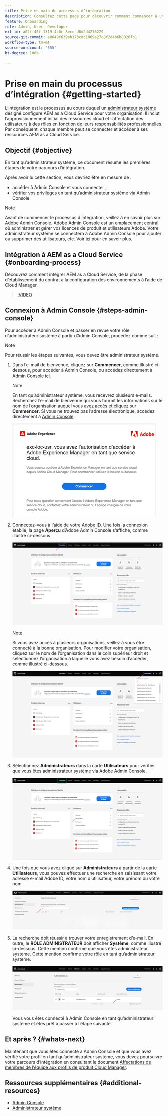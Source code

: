 ```yaml
---
title: Prise en main du processus d’intégration
description: Consultez cette page pour découvrir comment commencer à utiliser le parcours d’intégration
feature: Onboarding
role: Admin, User, Developer
exl-id: a02ff46f-1319-4c0c-8ecc-d8d2d4276229
source-git-commit: a8649f639eb173cdc1869a27c8f2d4b6b8026fb1
workflow-type: tm+mt
source-wordcount: '555'
ht-degree: 100%

---
```


# Prise en main du processus d’intégration {#getting-started}

L’intégration est le processus au cours duquel un [administrateur système](https://experienceleague.adobe.com/docs/experience-manager-cloud-service/onboarding/onboarding-concepts/system-administrator.html?lang=fr) désigné configure AEM as a Cloud Service pour votre organisation. Il inclut l’approvisionnement initial des ressources cloud et l’affectation des utilisateurs à des rôles en fonction de leurs responsabilités professionnelles. Par conséquent, chaque membre peut se connecter et accéder à ses ressources AEM as a Cloud Service.

## Objectif {#objective}

En tant qu’administrateur système, ce document résume les premières étapes de votre parcours d’intégration.

Après avoir lu cette section, vous devriez être en mesure de :

* accéder à Admin Console et vous connecter ;
* vérifier vos privilèges en tant qu’administrateur système via Admin Console.

>[!NOTE]
>Avant de commencer le processus d’intégration, veillez à en savoir plus sur Adobe Admin Console. Adobe Admin Console est un emplacement central où administrer et gérer vos licences de produit et utilisateurs Adobe. Votre administrateur système se connectera à Adobe Admin Console pour ajouter ou supprimer des utilisateurs, etc. Voir [ici](https://experienceleague.adobe.com/docs/experience-manager-cloud-service/onboarding/onboarding-concepts/admin-console.html?lang=fr) pour en savoir plus.

## Intégration à AEM as a Cloud Service {#onboarding-process}

Découvrez comment intégrer AEM as a Cloud Service, de la phase d’établissement du contrat à la configuration des environnements à l’aide de Cloud Manager.

>[!VIDEO](https://video.tv.adobe.com/v/336959/?quality=12&learn=on)

## Connexion à Admin Console {#steps-admin-console}

Pour accéder à Admin Console et passer en revue votre rôle d’administrateur système à partir d’Admin Console, procédez comme suit :

>[!NOTE]
>Pour réussir les étapes suivantes, vous devez être administrateur système.

1. Dans l’e-mail de bienvenue, cliquez sur **Commencer**, comme illustré ci-dessous, pour accéder à Admin Console, ou accédez directement à Admin Console [ici](https://adminconsole.adobe.com).

   >[!NOTE]
   >En tant qu’administrateur système, vous recevrez plusieurs e-mails. Recherchez l’e-mail de bienvenue qui vous fournit les informations sur le nom de l’organisation auquel vous avez accès et cliquez sur **Commencer**. Si vous ne trouvez pas l’adresse électronique, accédez directement à [Admin Console](https://adminconsole.adobe.com/).

   ![](/help/journey-onboarding/assets/get-started-email.png)

1. Connectez-vous à l’aide de votre [Adobe ID](https://experienceleague.adobe.com/docs/experience-manager-cloud-service/onboarding/onboarding-concepts/adobe-id.html?lang=fr). Une fois la connexion établie, la page **Aperçu** d’Adobe Admin Console s’affiche, comme illustré ci-dessous.

   ![](/help/journey-onboarding/assets/get-started1.png)

   >[!NOTE]
   >Si vous avez accès à plusieurs organisations, veillez à vous être connecté à la bonne organisation. Pour modifier votre organisation, cliquez sur le nom de l’organisation dans le coin supérieur droit et sélectionnez l’organisation à laquelle vous avez besoin d’accéder, comme illustré ci-dessous.

   ![](/help/journey-onboarding/assets/admin-console-orgswitch.png)

1. Sélectionnez **Administrateurs** dans la carte **Utilisateurs** pour vérifier que vous êtes administrateur système via Adobe Admin Console.

   ![](/help/journey-onboarding/assets/get-started2.png)

1. Une fois que vous avez cliqué sur **Administrateurs** à partir de la carte **Utilisateurs**, vous pouvez effectuer une recherche en saisissant votre adresse e-mail Adobe ID, votre nom d’utilisateur, votre prénom ou votre nom.

   ![](/help/journey-onboarding/assets/get-started3.png)

1. La recherche doit réussir à trouver votre enregistrement d’e-mail. En outre, le **RÔLE ADMINISTRATEUR** doit afficher **Système**, comme illustré ci-dessous. Cette mention confirme que vous êtes administrateur système. Cette mention confirme votre rôle en tant qu’administrateur système.

   ![](/help/journey-onboarding/assets/get-started4.png)

   Vous vous êtes connecté à Admin Console en tant qu’administrateur système et êtes prêt à passer à l’étape suivante.

## Et après ? {#whats-next}

Maintenant que vous êtes connecté à Admin Console et que vous avez vérifié votre profil en tant qu’administrateur système, vous devez poursuivre votre parcours d’intégration en consultant le document [Affectations de membres de l’équipe aux profils de produit Cloud Manager](/help/journey-onboarding/sysadmin/assign-team-members-aem-cloud-service.md).

## Ressources supplémentaires {#additional-resources}

* [Admin Console](/help/onboarding/learn-concepts/admin-console.md)
* [Administrateur système](/help/onboarding/learn-concepts/system-administrator.md)
